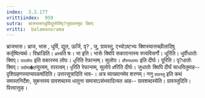 ```yaml
---
index:  3.2.177
vrittiindex:  959
sutra:  भ्राजभासरधुर्विद्युतोर्जिपृ?जुग्रावस्तुवः क्विप्
vritti:  balamanorama 
---
```


भ्राजभास। भ्राज, भास , धुर्वि, द्युत, ऊर्जि, पृ? , जु, ग्रावस्तु, एभ्योऽष्टभ्यः क्विप्स्यात्तच्छीलादिषु कर्तृष्वित्यर्थः। विभ्राडिति। `व्रश्चे`ति षः। भा इति। भासेः क्विपि सकारान्तस्य रुत्वविसर्गौ। धूरिति। धुर्वीधातोः क्विप्। `राल्लोपः` इति वकारस्य लोपः। `धु`रिति रेफान्तम्। सुलोपः। `र्वोरुपधायाः` इति दीर्घः। पूरिति। पृ?धातोः क्विप्। `उदोष्ठ�ए`त्युत्त्वम्, रपरत्वम्। `पु`रिति रेफान्तम्, सुलोपे `र्वो`रिति दीर्घः। जुधातोः क्विपि दीर्घं साधयितुमाह-- दृशिग्रहणस्याप्यपकर्षादिति। उत्तरसूत्रादिति भाव-। अत्र व्याख्यानमेव शरणम्। ननु `ग्रावस्तु` इति कथं समस्तनिर्देशः, सुबन्तस्य ग्रावशब्दस्य धातुना समासाऽसंभवादित्यत आह-- ग्रावशब्दस्येति। ग्रावस्तुदिति। पित्त्वात्तुक्। 

